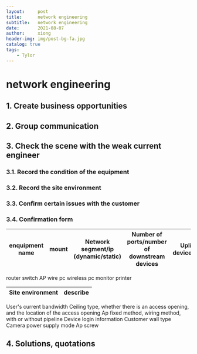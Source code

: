 ```yaml
---
layout:     post
title:      network engineering
subtitle:   network engineering
date:       2021-08-07
author:     xiong
header-img: img/post-bg-fa.jpg
catalog: true
tags:
    - Tylor
---
```



# network engineering
## 1. Create business opportunities

## 2. Group communication

## 3. Check the scene with the weak current engineer

### 3.1. Record the condition of the equipment

### 3.2. Record the site environment

### 3.3. Confirm certain issues with the customer
### 3.4. Confirmation form
enquipment name|mount|Network segment/ip (dynamic/static)|Number of ports/number of downstream devices|Uplink device/port|Whether poe|100M/Gigabit|model
---|:--:|---|---|---|---|---|---|
router
switch
AP
wire pc
wireless pc
monitor
printer

Site environment|describe
---|---|
User's current bandwidth
Ceiling type, whether there is an access opening, and the location of the access opening
Ap fixed method, wiring method, with or without pipeline
Device login information
Customer wall type
Camera power supply mode
Ap screw

## 4. Solutions, quotations

 
